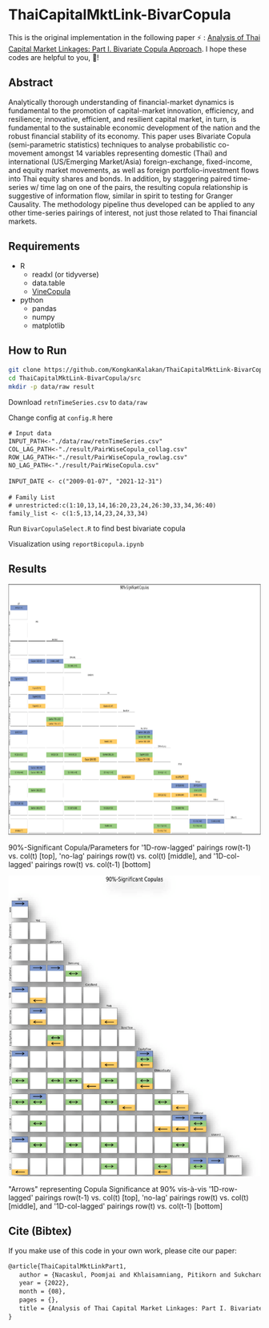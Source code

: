 # ThaiCapitalMktLink-BivarCopula

This is the original implementation in the following paper ⚡️ : [Analysis of Thai Capital Market Linkages: Part I. Bivariate Copula Approach](https://www.researchgate.net/publication/362544586_Analysis_of_Thai_Capital_Market_Linkages_Part_I_Bivariate_Copula_Approach). I hope these codes are helpful to you, 🌟!

## Abstract

Analytically thorough understanding of financial-market dynamics is fundamental to the promotion of capital-market innovation, efficiency, and resilience; innovative, efficient, and resilient capital market, in turn, is fundamental to the sustainable economic development of the nation and the robust financial stability of its economy. This paper uses Bivariate Copula (semi-parametric statistics) techniques to analyse probabilistic co-movement amongst 14 variables representing domestic (Thai) and international (US/Emerging Market/Asia) foreign-exchange, fixed-income, and equity market movements, as well as foreign portfolio-investment flows into Thai equity shares and bonds. In addition, by staggering paired time-series w/ time lag on one of the pairs, the resulting copula relationship is suggestive of information flow, similar in spirit to testing for Granger Causality. The methodology pipeline thus developed can be applied to any other time-series pairings of interest, not just those related to Thai financial markets.

## Requirements

- R
    - readxl (or tidyverse)
    - data.table
    - [VineCopula](https://cran.r-project.org/web/packages/VineCopula/index.html)
- python
    - pandas
    - numpy
    - matplotlib

## How to Run

```bash
git clone https://github.com/KongkanKalakan/ThaiCapitalMktLink-BivarCopula.git
cd ThaiCapitalMktLink-BivarCopula/src
mkdir -p data/raw result
```
Download `retnTimeSeries.csv` to `data/raw`

Change config at `config.R` here

```
# Input data
INPUT_PATH<-"./data/raw/retnTimeSeries.csv"
COL_LAG_PATH<-"./result/PairWiseCopula_collag.csv"
ROW_LAG_PATH<-"./result/PairWiseCopula_rowlag.csv"
NO_LAG_PATH<-"./result/PairWiseCopula.csv"

INPUT_DATE <- c("2009-01-07", "2021-12-31")

# Family List 
# unrestricted:c(1:10,13,14,16:20,23,24,26:30,33,34,36:40)
family_list <- c(1:5,13,14,23,24,33,34)
```

Run `BivarCopulaSelect.R` to find best bivariate copula

Visualization using `reportBicopula.ipynb`

## Results

<p align="center">
  <img width="850" height="500" src=./figs/90-Significant-Copula-Parameters-for-1D-row-lagged-pairings-rowt-1-vs-colt-top.png>
</p>

90%-Significant Copula/Parameters for '1D-row-lagged' pairings row(t-1) vs. col(t) [top], 'no-lag' pairings row(t) vs. col(t) [middle], and '1D-col-lagged' pairings row(t) vs. col(t-1) [bottom]

<p align="center">
  <img width="600" height="600" src=./figs/Arrows-representing-Copula-Significance-at-90-vis-a-vis-1D-row-lagged-pairings.png>
</p>

"Arrows" representing Copula Significance at 90% vis-à-vis '1D-row-lagged' pairings row(t-1) vs. col(t) [top], 'no-lag' pairings row(t) vs. col(t) [middle], and '1D-col-lagged' pairings row(t) vs. col(t-1) [bottom]

## Cite (Bibtex)
If you make use of this code in your own work, please cite our paper:
 ```latex
@article{ThaiCapitalMktLinkPart1,
    author = {Nacaskul, Poomjai and Khlaisamniang, Pitikorn and Sukcharoenchaikul, Isariyaporn},
    year = {2022},
    month = {08},
    pages = {},
    title = {Analysis of Thai Capital Market Linkages: Part I. Bivariate Copula Approach}
}
```